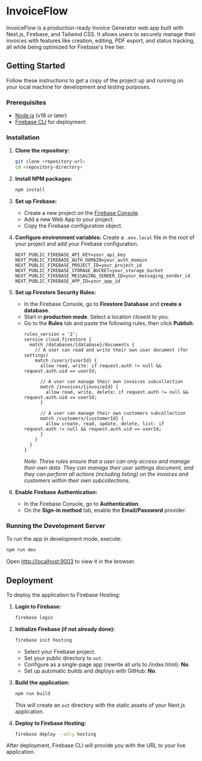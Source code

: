 # InvoiceFlow

InvoiceFlow is a production-ready Invoice Generator web app built with Next.js, Firebase, and Tailwind CSS. It allows users to securely manage their invoices with features like creation, editing, PDF export, and status tracking, all while being optimized for Firebase's free tier.

## Getting Started

Follow these instructions to get a copy of the project up and running on your local machine for development and testing purposes.

### Prerequisites

- [Node.js](https://nodejs.org/) (v18 or later)
- [Firebase CLI](https://firebase.google.com/docs/cli) for deployment

### Installation

1.  **Clone the repository:**
    ```bash
    git clone <repository-url>
    cd <repository-directory>
    ```

2.  **Install NPM packages:**
    ```bash
    npm install
    ```

3.  **Set up Firebase:**
    - Create a new project on the [Firebase Console](https://console.firebase.google.com/).
    - Add a new Web App to your project.
    - Copy the Firebase configuration object.

4.  **Configure environment variables:**
    Create a `.env.local` file in the root of your project and add your Firebase configuration.

    ```env
    NEXT_PUBLIC_FIREBASE_API_KEY=your_api_key
    NEXT_PUBLIC_FIREBASE_AUTH_DOMAIN=your_auth_domain
    NEXT_PUBLIC_FIREBASE_PROJECT_ID=your_project_id
    NEXT_PUBLIC_FIREBASE_STORAGE_BUCKET=your_storage_bucket
    NEXT_PUBLIC_FIREBASE_MESSAGING_SENDER_ID=your_messaging_sender_id
    NEXT_PUBLIC_FIREBASE_APP_ID=your_app_id
    ```

5.  **Set up Firestore Security Rules:**
    - In the Firebase Console, go to **Firestore Database** and **create a database**.
    - Start in **production mode**. Select a location closest to you.
    - Go to the **Rules** tab and paste the following rules, then click **Publish**:
      ```
      rules_version = '2';
      service cloud.firestore {
        match /databases/{database}/documents {
          // A user can read and write their own user document (for settings)
          match /users/{userId} {
            allow read, write: if request.auth != null && request.auth.uid == userId;

            // A user can manage their own invoices subcollection
            match /invoices/{invoiceId} {
              allow read, write, delete: if request.auth != null && request.auth.uid == userId;
            }
            
            // A user can manage their own customers subcollection
            match /customers/{customerId} {
              allow create, read, update, delete, list: if request.auth != null && request.auth.uid == userId;
            }
          }
        }
      }
      ```
      *Note: These rules ensure that a user can only access and manage their own data. They can manage their user settings document, and they can perform all actions (including listing) on the invoices and customers within their own subcollections.*

6.  **Enable Firebase Authentication:**
    - In the Firebase Console, go to **Authentication**.
    - On the **Sign-in method** tab, enable the **Email/Password** provider.

### Running the Development Server

To run the app in development mode, execute:

```bash
npm run dev
```

Open [http://localhost:9003](http://localhost:9003) to view it in the browser.

## Deployment

To deploy the application to Firebase Hosting:

1.  **Login to Firebase:**
    ```bash
    firebase login
    ```

2.  **Initialize Firebase (if not already done):**
    ```bash
    firebase init hosting
    ```
    - Select your Firebase project.
    - Set your public directory to `out`.
    - Configure as a single-page app (rewrite all urls to /index.html): **No**.
    - Set up automatic builds and deploys with GitHub: **No**.

3.  **Build the application:**
    ```bash
    npm run build
    ```
    This will create an `out` directory with the static assets of your Next.js application.

4.  **Deploy to Firebase Hosting:**
    ```bash
    firebase deploy --only hosting
    ```

After deployment, Firebase CLI will provide you with the URL to your live application.
